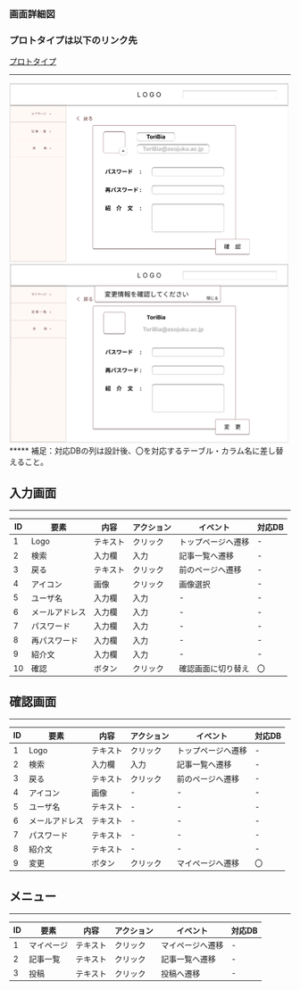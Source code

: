 ### 画面詳細図
### プロトタイプは以下のリンク先
[プロトタイプ](https://www.figma.com/file/zs6zUaWOpgckQPl3Hi4xAC/Untitled?node-id=0%3A1)
*****

<img src="./img/AccountEditor.png" width="500">
<img src="./img/AccountEditor2.png"  width="500">
*****
補足：対応DBの列は設計後、〇を対応するテーブル・カラム名に差し替えること。

## 入力画面
******
|ID|要素|内容|アクション|イベント|対応DB|
|--|----|-----|--------|-------|-----|
|1|Logo|テキスト|クリック|トップページへ遷移|-|
|2|検索|入力欄|入力|記事一覧へ遷移|-|
|3|戻る|テキスト|クリック|前のページへ遷移|-|
|4|アイコン|画像|クリック|画像選択|-|
|5|ユーザ名|入力欄|入力|-|-|
|6|メールアドレス|入力欄|入力|-|-|
|7|パスワード|入力欄|入力|-|-|
|8|再パスワード|入力欄|入力|-|-|
|9|紹介文|入力欄|入力|-|-|
|10|確認|ボタン|クリック|確認画面に切り替え|〇|

## 確認画面
******
|ID|要素|内容|アクション|イベント|対応DB|
|--|----|-----|--------|-------|-----|
|1|Logo|テキスト|クリック|トップページへ遷移|-|
|2|検索|入力欄|入力|記事一覧へ遷移|-|
|3|戻る|テキスト|クリック|前のページへ遷移|-|
|4|アイコン|画像|-|-|-|
|5|ユーザ名|テキスト|-|-|-|
|6|メールアドレス|テキスト|-|-|-|
|7|パスワード|テキスト|-|-|-|
|8|紹介文|テキスト|-|-|-|
|9|変更|ボタン|クリック|マイページへ遷移|〇|


## メニュー
******
|ID|要素|内容|アクション|イベント|対応DB|
|--|----|----|---------|-------|------|
|1|マイページ|テキスト|クリック|マイページへ遷移|-|
|2|記事一覧|テキスト|クリック|記事一覧へ遷移|-|
|3|投稿|テキスト|クリック|投稿へ遷移|-|
